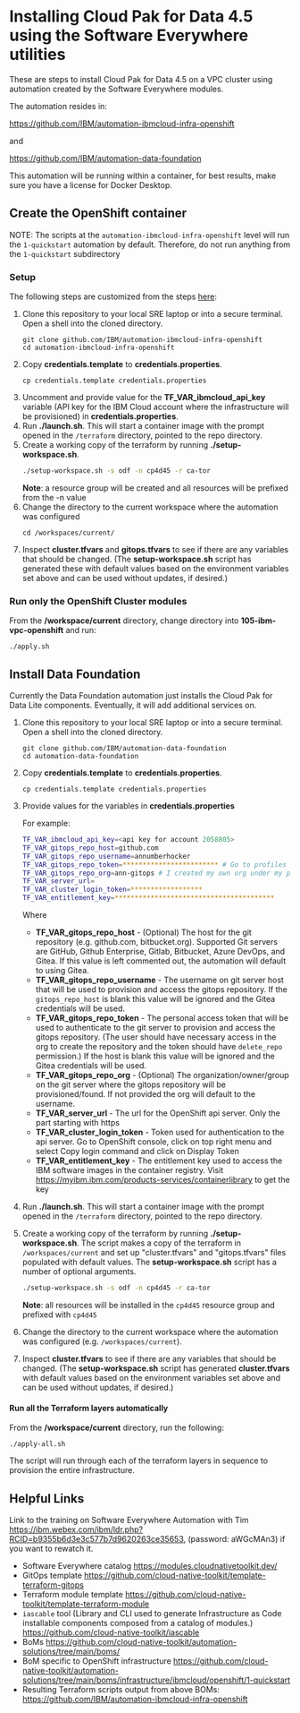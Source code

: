 # Installing Cloud Pak for Data 4.5 using the Software Everywhere utilities

These are steps to install Cloud Pak for Data 4.5 on a VPC cluster using automation created by the Software Everywhere modules.

The automation resides in: 

https://github.com/IBM/automation-ibmcloud-infra-openshift

and

https://github.com/IBM/automation-data-foundation

This automation will be running within a container, for best results, make sure you have a license for Docker Desktop.

## Create the OpenShift container
NOTE: The scripts at the `automation-ibmcloud-infra-openshift` level will run the `1-quickstart` automation by default.  Therefore, do not run anything from the `1-quickstart` subdirectory

### Setup
The following steps are customized from the steps [here](https://github.com/IBM/automation-ibmcloud-infra-openshift/blob/main/README.md#setup):

1. Clone this repository to your local SRE laptop or into a secure terminal. Open a shell into the cloned directory.
    ```shell
    git clone github.com/IBM/automation-ibmcloud-infra-openshift
    cd automation-ibmcloud-infra-openshift
    ```
2. Copy **credentials.template** to **credentials.properties**.
    ```shell
    cp credentials.template credentials.properties
    ```
3. Uncomment and provide value for the **TF_VAR_ibmcloud_api_key** variable (API key for the IBM Cloud account where the infrastructure will be provisioned) in **credentials.properties**.
4. Run **./launch.sh**. This will start a container image with the prompt opened in the `/terraform` directory, pointed to the repo directory.
5. Create a working copy of the terraform by running **./setup-workspace.sh**. 
    ```bash
    ./setup-workspace.sh -s odf -n cp4d45 -r ca-tor 
    ```
   **Note**: a resource group will be created and all resources will be prefixed from the -n value   
6. Change the directory to the current workspace where the automation was configured 
    ```
    cd /workspaces/current/
    ```
7. Inspect **cluster.tfvars** and **gitops.tfvars** to see if there are any variables that should be changed. (The **setup-workspace.sh** script has generated these with default values based on the environment variables set above and can be used without updates, if desired.)

### Run only the OpenShift Cluster modules

From the **/workspace/current** directory, change directory into **105-ibm-vpc-openshift** and run:

```shell
./apply.sh
```

## Install Data Foundation

Currently the Data Foundation automation just installs the Cloud Pak for Data Lite components.  Eventually, it will add additional services on.

1. Clone this repository to your local SRE laptop or into a secure terminal. Open a shell into the cloned directory.
    ```shell
    git clone github.com/IBM/automation-data-foundation 
    cd automation-data-foundation 
    ```
2. Copy **credentials.template** to **credentials.properties**.
    ```shell
    cp credentials.template credentials.properties
    ```
3. Provide values for the variables in **credentials.properties** 

   For example:
      ```bash
      TF_VAR_ibmcloud_api_key=<api key for account 2058805>
      TF_VAR_gitops_repo_host=github.com
      TF_VAR_gitops_repo_username=annumberhocker
      TF_VAR_gitops_repo_token=************************ # Go to profiles settings, developer settings, choose `repo` and `delete_repo` permissions.
      TF_VAR_gitops_repo_org=ann-gitops # I created my own org under my private username to isolate the repos created by ArgoCD 
      TF_VAR_server_url=
      TF_VAR_cluster_login_token=******************
      TF_VAR_entitlement_key=****************************************

      ```
   Where
   - **TF_VAR_gitops_repo_host** - (Optional) The host for the git repository (e.g. github.com, bitbucket.org). Supported Git servers are GitHub, Github Enterprise, Gitlab, Bitbucket, Azure DevOps, and Gitea. If this value is left commented out, the automation will default to using Gitea.
   - **TF_VAR_gitops_repo_username** - The username on git server host that will be used to provision and access the gitops repository. If the `gitops_repo_host` is blank this value will be ignored and the Gitea credentials will be used.
   - **TF_VAR_gitops_repo_token** - The personal access token that will be used to authenticate to the git server to provision and access the gitops repository. (The user should have necessary access in the org to create the repository and the token should have `delete_repo` permission.) If the host is blank this value will be ignored and the Gitea credentials will be used.
   - **TF_VAR_gitops_repo_org** - (Optional) The organization/owner/group on the git server where the gitops repository will be provisioned/found. If not provided the org will default to the username.
   - **TF_VAR_server_url** - The url for the OpenShift api server. Only the part starting with https
   - **TF_VAR_cluster_login_token** - Token used for authentication to the api server. Go to OpenShift console, click on top right menu and select Copy login command and click on Display Token
   - **TF_VAR_entitlement_key** - The entitlement key used to access the IBM software images in the container registry. Visit https://myibm.ibm.com/products-services/containerlibrary to get the key

4. Run **./launch.sh**. This will start a container image with the prompt opened in the `/terraform` directory, pointed to the repo directory.
5. Create a working copy of the terraform by running **./setup-workspace.sh**. The script makes a copy of the terraform in `/workspaces/current` and set up "cluster.tfvars" and "gitops.tfvars" files populated with default values. The **setup-workspace.sh** script has a number of optional arguments.

    ```bash
    ./setup-workspace.sh -s odf -n cp4d45 -r ca-tor
    ```
   **Note**: all resources will be installed in the `cp4d45` resource group and prefixed with `cp4d45`

6. Change the directory to the current workspace where the automation was configured (e.g. `/workspaces/current`).
7. Inspect **cluster.tfvars** to see if there are any variables that should be changed. (The **setup-workspace.sh** script has generated **cluster.tfvars** with default values based on the environment variables set above and can be used without updates, if desired.)
#### Run all the Terraform layers automatically

From the **/workspace/current** directory, run the following:

```shell
./apply-all.sh
```

The script will run through each of the terraform layers in sequence to provision the entire infrastructure.
## Helpful Links
Link to the training on Software Everywhere Automation with Tim https://ibm.webex.com/ibm/ldr.php?RCID=b9355b6d3e3c577b7d9620263ce35653, (password: aWGcMAn3) if you want to rewatch it.

- Software Everywhere catalog https://modules.cloudnativetoolkit.dev/
- GitOps template https://github.com/cloud-native-toolkit/template-terraform-gitops
- Terraform module template https://github.com/cloud-native-toolkit/template-terraform-module
- `iascable` tool (Library and CLI used to generate Infrastructure as Code installable components composed from a catalog of modules.) https://github.com/cloud-native-toolkit/iascable
- BoMs https://github.com/cloud-native-toolkit/automation-solutions/tree/main/boms/
- BoM specific to OpenShift infrastructure https://github.com/cloud-native-toolkit/automation-solutions/tree/main/boms/infrastructure/ibmcloud/openshift/1-quickstart
- Resulting Terraform scripts output from above BOMs: https://github.com/IBM/automation-ibmcloud-infra-openshift
